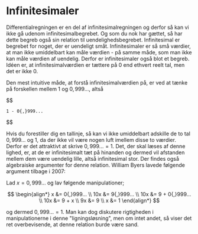 # Infinitesimaler

Differentialregningen er en del af infinitesimalregningen og derfor så kan vi ikke gå udenom
infinitesimalbegrebet. Og som du nok har gættet, så har dette begreb også sin relation til
uendelighedsbegrebet. Infinitesimal er begrebet for noget, der er uendeligt småt. Infinitesimaler er så små værdier, at man ikke umiddelbart kan måle værdien - på samme måde, som man ikke kan måle værdien af uendelig. Derfor er infinitesimaler også blot et begreb. Idéen er, at infinitesimalværdien er tættere på 0 end ethvert reelt tal, men det er ikke 0. 

Den mest intuitive måde, at forstå infinitesimalværdien på, er ved at tænke på forskellen mellem $1$ og
$0{,}999...$, altså

$$

    1 - 0{,}999...

$$

Hvis du forestiller dig en tallinje, så kan vi ikke umiddelbart adskille de to tal $0{,}999...$ og $1$, da der ikke vil være nogen luft imellem disse to værdier. Derfor er det attraktivt at skrive $0{,}999... = 1$. Det, der skal læses af denne lighed, er, at de er infinitesimalt tæt på hinanden og dermed vil afstanden mellem dem være uendelig lille, altså infinitesimal stor. Der findes også algebraiske argumenter for denne relation. William Byers lavede følgende argument tilbage i 2007:

Lad $x = 0{,}999...$ og lav følgende manipulationer;

$$
\begin{align*}
    x &= 0{,}999... \\
    10x &= 9{,}999... \\
    10x &= 9 + 0{,}999... \\
    10x &= 9 + x \\
    9x &= 9 \\
    x &= 1
\end{align*}
$$

og dermed $0{,}999... = 1$. Man kan dog diskutere rigtigheden i manipulationerne i denne "ligningsløsning", men om intet andet, så viser det ret overbevisende, at denne relation burde være
sand.
